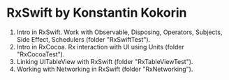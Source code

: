 # RxSwift by Konstantin Kokorin
1. Intro in RxSwift. Work with Observable, Disposing, Operators, Subjects, Side Effect, Schedulers (folder "RxSwiftTest").
2. Intro in RxCocoa. Rx interaction with UI using Units (folder "RxCocoaTest").
3. Linking UITableView with RxSwift (folder "RxTableViewTest").
4. Working with Networking in RxSwift (folder "RxNetworking").

